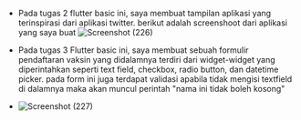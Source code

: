 - Pada tugas 2 flutter basic ini,  saya membuat tampilan aplikasi yang terinspirasi dari aplikasi twitter. berikut adalah screenshoot dari aplikasi yang saya buat
![Screenshot (226)](https://user-images.githubusercontent.com/54989440/132528163-4550ee90-3811-4e5e-9094-2ad4318e9a53.png)


- Pada tugas 3 Flutter basic ini, saya membuat sebuah formulir pendaftaran vaksin yang didalamnya terdiri dari widget-widget yang diperintahkan seperti text field, checkbox, radio button, dan datetime picker. pada form ini juga terdapat validasi apabila tidak mengisi textfield di dalamnya maka akan muncul perintah "nama ini tidak boleh kosong"
- ![Screenshot (227)](https://user-images.githubusercontent.com/54989440/133438785-1621a69a-9bba-42b3-9f8b-1383bf30234e.png)
